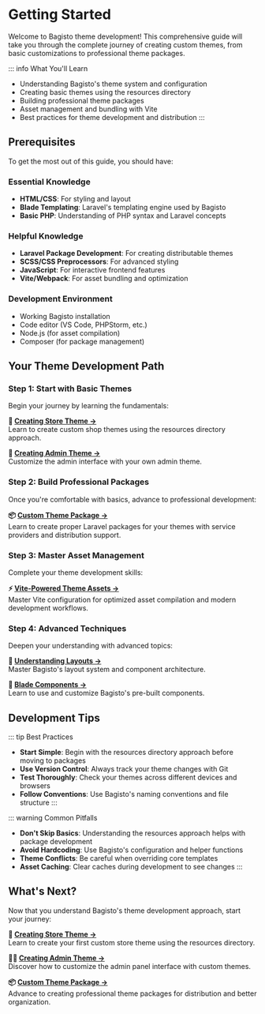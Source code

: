 # Getting Started

Welcome to Bagisto theme development! This comprehensive guide will take you through the complete journey of creating custom themes, from basic customizations to professional theme packages.

::: info What You'll Learn
- Understanding Bagisto's theme system and configuration
- Creating basic themes using the resources directory
- Building professional theme packages
- Asset management and bundling with Vite
- Best practices for theme development and distribution
:::

## Prerequisites

To get the most out of this guide, you should have:

### Essential Knowledge
- **HTML/CSS**: For styling and layout
- **Blade Templating**: Laravel's templating engine used by Bagisto
- **Basic PHP**: Understanding of PHP syntax and Laravel concepts

### Helpful Knowledge
- **Laravel Package Development**: For creating distributable themes
- **SCSS/CSS Preprocessors**: For advanced styling
- **JavaScript**: For interactive frontend features
- **Vite/Webpack**: For asset bundling and optimization

### Development Environment
- Working Bagisto installation
- Code editor (VS Code, PHPStorm, etc.)
- Node.js (for asset compilation)
- Composer (for package management)

## Your Theme Development Path

### Step 1: Start with Basic Themes
Begin your journey by learning the fundamentals:

**🏪 [Creating Store Theme →](./creating-store-theme.md)**  
Learn to create custom shop themes using the resources directory approach.

**💼 [Creating Admin Theme →](./creating-admin-theme.md)**  
Customize the admin interface with your own admin theme.

### Step 2: Build Professional Packages
Once you're comfortable with basics, advance to professional development:

**📦 [Custom Theme Package →](./creating-custom-theme-package.md)**  
Learn to create proper Laravel packages for your themes with service providers and distribution support.

### Step 3: Master Asset Management
Complete your theme development skills:

**⚡ [Vite-Powered Theme Assets →](./vite-powered-theme-assets.md)**  
Master Vite configuration for optimized asset compilation and modern development workflows.

### Step 4: Advanced Techniques
Deepen your understanding with advanced topics:

**📄 [Understanding Layouts →](./understanding-layouts.md)**  
Master Bagisto's layout system and component architecture.

**🧩 [Blade Components →](./blade-components.md)**  
Learn to use and customize Bagisto's pre-built components.

## Development Tips

::: tip Best Practices
- **Start Simple**: Begin with the resources directory approach before moving to packages
- **Use Version Control**: Always track your theme changes with Git
- **Test Thoroughly**: Check your themes across different devices and browsers
- **Follow Conventions**: Use Bagisto's naming conventions and file structure
:::

::: warning Common Pitfalls
- **Don't Skip Basics**: Understanding the resources approach helps with package development
- **Avoid Hardcoding**: Use Bagisto's configuration and helper functions
- **Theme Conflicts**: Be careful when overriding core templates
- **Asset Caching**: Clear caches during development to see changes
:::

## What's Next?

Now that you understand Bagisto's theme development approach, start your journey:

**🏪 [Creating Store Theme →](./creating-store-theme.md)**  
Learn to create your first custom store theme using the resources directory.

**👩‍💼 [Creating Admin Theme →](./creating-admin-theme.md)**  
Discover how to customize the admin panel interface with custom themes.

**📦 [Custom Theme Package →](./creating-custom-theme-package.md)**  
Advance to creating professional theme packages for distribution and better organization.